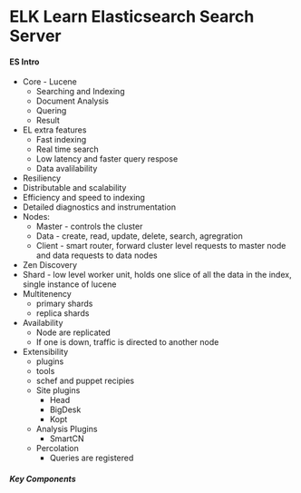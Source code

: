 # ELK Learn Elasticsearch Search Server

#### ES Intro

- Core - Lucene
  - Searching and Indexing
  - Document Analysis
  - Quering
  - Result
- EL extra features
  - Fast indexing
  - Real time search
  - Low latency and faster query respose
  - Data avalilability
- Resiliency
- Distributable and scalability
- Efficiency and speed to indexing
- Detailed diagnostics and instrumentation
- Nodes:
  - Master - controls the cluster
  - Data - create, read, update, delete, search, agregration
  - Client - smart router, forward cluster level requests to master node and data requests to data nodes
- Zen Discovery
- Shard - low level worker unit, holds one slice of all the data in the index, single instance of lucene
- Multitenency
  - primary shards
  - replica shards
- Availability
  - Node are replicated
  - If one is down, traffic is directed to another node
- Extensibility
  - plugins
  - tools
  - schef and puppet recipies
  - Site plugins
    - Head
    - BigDesk
    - Kopt
  - Analysis Plugins
    - SmartCN
  - Percolation
    - Queries are registered

##### Key Components

